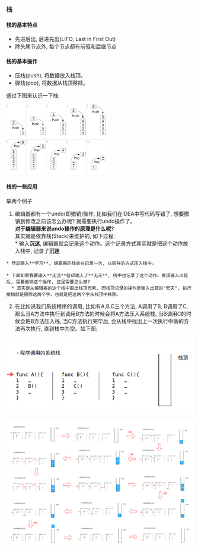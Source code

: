 ### 栈

#### 栈的基本特点
  * 先进后出, 后进先出(LIFO, Last in First Out)
  * 除头尾节点外, 每个节点都有前驱和后继节点

#### 栈的基本操作
  * 压栈(push), 将数据放入栈顶。
  * 弹栈(pop), 将数据从栈顶移除。


通过下图来认识一下栈:

![avatar](https://github.com/basebase/img_server/blob/master/common/stack01.png?raw=true)



#### 栈的一些应用
举两个例子  
  1. 编辑器都有一个undo(即撤销)操作, 比如我们在IDEA中写代码写错了, 想要撤销到修改之前该怎么办呢? 就需要执行undo操作了。  
    **对于编辑器来说undo操作的原理是什么呢?**  
  其实就是依靠栈(Stack)来维护的, 如下过程:  
    * 输入**沉迷**, 编辑器就会记录这个动作。这个记录方式其实就是把这个动作放入栈中, 记录了**沉迷**

    * 然后输入**学习**, 编辑器的栈会在记录一次, 以同样的方式压入栈中。

    * 下面如果我要输入**无法**但却输入了**无天**, 栈中也记录了这个动作。发现输入出错后, 需要撤销这个操作, 这里需要怎么做?
      * 其实是从编辑器的这个栈中取出栈顶元素, 而栈顶记录的操作是输入出错的"无天", 执行撤销就是删除这两个字。也就是把这两个字从栈顶中移除。


  2. 在比如说我们系统程序的调用, 比如有A,B,C三个方法, A调用了B, B调用了C, 那么当A方法中执行到调用B方法的时候会将A方法压入系统栈, 当B调用C的时候会把B方法压入栈, 当C方法执行完毕后, 会从栈中找出上一次执行中断的方法再次执行, 直到栈中为空。如下图:  

  ![avatar](https://github.com/basebase/img_server/blob/master/common/stack02.png?raw=true)

  ![avatar](https://github.com/basebase/img_server/blob/master/common/stack03.jpg?raw=true)
